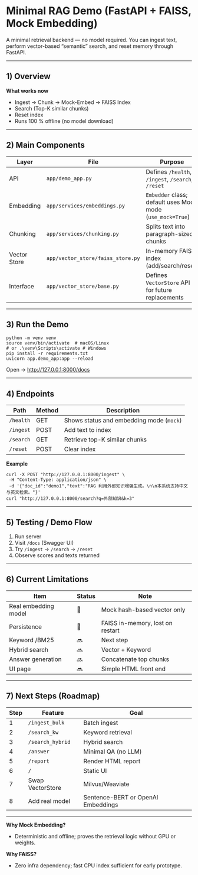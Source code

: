 # Minimal RAG Demo (FastAPI + FAISS, Mock Embedding)

A minimal retrieval backend — no model required.
 You can ingest text, perform vector-based “semantic” search, and reset memory through FastAPI.

------

## 1) Overview

**What works now**

- Ingest → Chunk → Mock-Embed → FAISS Index
- Search (Top-K similar chunks)
- Reset index
- Runs 100 % offline (no model download)

------

## 2) Main Components

| Layer        | File                              | Purpose                                                    |
| ------------ | --------------------------------- | ---------------------------------------------------------- |
| API          | `app/demo_app.py`                 | Defines `/health`, `/ingest`, `/search`, `/reset`          |
| Embedding    | `app/services/embeddings.py`      | `Embedder` class; default uses Mock mode (`use_mock=True`) |
| Chunking     | `app/services/chunking.py`        | Splits text into paragraph-sized chunks                    |
| Vector Store | `app/vector_store/faiss_store.py` | In-memory FAISS index (add/search/reset)                   |
| Interface    | `app/vector_store/base.py`        | Defines `VectorStore` API for future replacements          |

------

## 3) Run the Demo

```
python -m venv venv
source venv/bin/activate  # macOS/Linux
# or .\venv\Scripts\activate # Windows
pip install -r requirements.txt
uvicorn app.demo_app:app --reload
```

Open → http://127.0.0.1:8000/docs

------

## 4) Endpoints

| Path      | Method | Description                              |
| --------- | ------ | ---------------------------------------- |
| `/health` | GET    | Shows status and embedding mode (`mock`) |
| `/ingest` | POST   | Add text to index                        |
| `/search` | GET    | Retrieve top-K similar chunks            |
| `/reset`  | POST   | Clear index                              |

**Example**

```
curl -X POST "http://127.0.0.1:8000/ingest" \
 -H "Content-Type: application/json" \
 -d '{"doc_id":"demo1","text":"RAG 利用外部知识增强生成。\n\n本系统支持中文与英文检索。"}'
curl "http://127.0.0.1:8000/search?q=外部知识&k=3"
```

------

## 5) Testing / Demo Flow

1. Run server
2. Visit `/docs` (Swagger UI)
3. Try `/ingest` → `/search` → `/reset`
4. Observe scores and texts returned

------

## 6) Current Limitations

| Item                 | Status | Note                             |
| -------------------- | ------ | -------------------------------- |
| Real embedding model | 🚫      | Mock hash-based vector only      |
| Persistence          | 🚫      | FAISS in-memory, lost on restart |
| Keyword /BM25        | 🔜      | Next step                        |
| Hybrid search        | 🔜      | Vector + Keyword                 |
| Answer generation    | 🔜      | Concatenate top chunks           |
| UI page              | 🔜      | Simple HTML front end            |

------

## 7) Next Steps (Roadmap)

| Step | Feature          | Goal                               |
| ---- | ---------------- | ---------------------------------- |
| 1    | `/ingest_bulk`   | Batch ingest                       |
| 2    | `/search_kw`     | Keyword retrieval                  |
| 3    | `/search_hybrid` | Hybrid search                      |
| 4    | `/answer`        | Minimal QA (no LLM)                |
| 5    | `/report`        | Render HTML report                 |
| 6    | `/`              | Static UI                          |
| 7    | Swap VectorStore | Milvus/Weaviate                    |
| 8    | Add real model   | Sentence-BERT or OpenAI Embeddings |

------

**Why Mock Embedding?**

- Deterministic and offline; proves the retrieval logic without GPU or weights.

**Why FAISS?**

- Zero infra dependency; fast CPU index sufficient for early prototype.